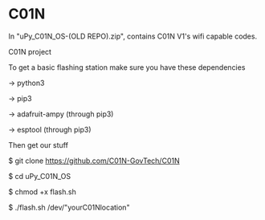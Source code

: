 # C01N

In "uPy_C01N_OS-(OLD REPO).zip", contains C01N V1's wifi capable codes. 

C01N project

To get a basic flashing station make sure you have these dependencies

-> python3

-> pip3

-> adafruit-ampy (through pip3)

-> esptool (through pip3)

Then get our stuff

$ git clone https://github.com/C01N-GovTech/C01N

$ cd uPy_C01N_OS

$ chmod +x flash.sh

$ ./flash.sh /dev/"yourC01Nlocation"
